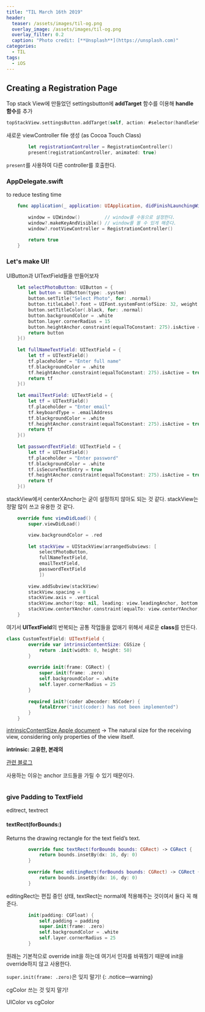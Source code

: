 ```yaml
---
title: "TIL March 16th 2019"
header:
  teaser: /assets/images/til-og.png
  overlay_image: /assets/images/til-og.png
  overlay_filter: 0.2
  caption: "Photo credit: [**Unsplash**](https://unsplash.com)"
categories:
  - TIL
tags:
  - iOS
---
```




## Creating a Registration Page

Top stack View에 만들었던 settingsbutton에 **addTarget** 함수를 이용해 **handle 함수**를 추가

```swift
topStackView.settingsButton.addTarget(self, action: #selector(handleSettings), for: .touchUpInside)
```

새로운 viewController file 생성 (as Cocoa Touch Class)

```swift
		let registrationController = RegistrationController()
        present(registrationController, animated: true)
```

`present`를 사용하여 다른 controller를 호출한다.



### AppDelegate.swift

to reduce testing time

```swift
	func application(_ application: UIApplication, didFinishLaunchingWithOptions launchOptions: [UIApplication.LaunchOptionsKey: Any]?) -> Bool {
        
        window = UIWindow()         // window를 수동으로 설정한다.
        window?.makeKeyAndVisible() // window를 볼 수 있게 해준다.
        window?.rootViewController = RegistrationController()
        
        return true
    }
```



### Let's make UI!

UIButton과 UITextField들을 만들어보자

```swift
    let selectPhotoButton: UIButton = {
        let button = UIButton(type: .system)
        button.setTitle("Select Photo", for: .normal)
        button.titleLabel?.font = UIFont.systemFont(ofSize: 32, weight: .heavy)
        button.setTitleColor(.black, for: .normal)
        button.backgroundColor = .white
        button.layer.cornerRadius = 15
        button.heightAnchor.constraint(equalToConstant: 275).isActive = true
        return button
    }()
    
    let fullNameTextField: UITextField = {
        let tf = UITextField()
        tf.placeholder = "Enter full name"
        tf.blackgroundColor = .white
        tf.heightAnchor.constraint(equalToConstant: 275).isActive = true
        return tf
    }()
    
    let emailTextField: UITextField = {
        let tf = UITextField()
        tf.placeholder = "Enter email"
        tf.keyboardType = .emailAddress
		tf.blackgroundColor = .white
        tf.heightAnchor.constraint(equalToConstant: 275).isActive = true
        return tf
    }()
    
    let passwordTextField: UITextField = {
        let tf = UITextField()
        tf.placeholder = "Enter password"
        tf.blackgroundColor = .white
        tf.isSecureTextEntry = true
        tf.heightAnchor.constraint(equalToConstant: 275).isActive = true
        return tf
    }()
```

stackView에서 centerXAnchor는 굳이 설정하지 않아도 되는 것 같다.
stackView는 정말 많이 쓰고 유용한 것 같다.

```swift
    override func viewDidLoad() {
        super.viewDidLoad()

        view.backgroundColor = .red
        
        let stackView = UIStackView(arrangedSubviews: [
            selectPhotoButton,
            fullNameTextField,
            emailTextField,
            passwordTextField
            ])
        
        view.addSubview(stackView)
        stackView.spacing = 8
        stackView.axis = .vertical
        stackView.anchor(top: nil, leading: view.leadingAnchor, bottom: nil, trailing: view.trailingAnchor, padding: .init(top: 0, left: 50, bottom: 0, right: 50))
        stackView.centerYAnchor.constraint(equalTo: view.centerYAnchor).isActive = true
    }
```



여기서 **UITextField**의 반복되는 공통 작업들을 없애기 위해서 새로운 **class**를 만든다.

```swift
class CustomTextField: UITextField {
        override var intrinsicContentSize: CGSize {
            return .init(width: 0, height: 50)
        }
        
        override init(frame: CGRect) {
            super.init(frame: .zero)
            self.backgroundColor = .white
            self.layer.cornerRadius = 25
        }
        
        required init?(coder aDecoder: NSCoder) {
            fatalError("init(coder:) has not been implemented")
        }
    }
```

[intrinsicContentSize Apple document](https://developer.apple.com/documentation/uikit/uiview/1622600-intrinsiccontentsize)
-> The natural size for the receiving view, considering only properties of the view itself.

**intrinsic: 고유한, 본래의**

[관련 블로그](https://magi82.github.io/ios-intrinsicContentSize/)

사용하는 이유는 anchor 코드들을 가릴 수 있기 때문이다.

```

```



### give Padding to TextField

editrect, textrect

#### textRect(forBounds:)

Returns the drawing rectangle for the text field’s text.

```swift
        override func textRect(forBounds bounds: CGRect) -> CGRect {
            return bounds.insetBy(dx: 16, dy: 0)
        }
        
        override func editingRect(forBounds bounds: CGRect) -> CGRect {
            return bounds.insetBy(dx: 16, dy: 0)
        }
```

editingRect는 편집 중인 상태, textRect는 normal에 적용해주는 것이여서 둘다 꼭 해준다.


```swift
		init(padding: CGFloat) {
            self.padding = padding
            super.init(frame: .zero)
            self.backgroundColor = .white
            self.layer.cornerRadius = 25
        }
```

원래는 기본적으로 override init을 하는데 여기서 인자를 바꿔줬기 때문에 init을 override하지 않고 사용한다.

`super.init(frame: .zero)`은 잊지 말기!
{: .notice—warning}



cgColor 쓰는 것 잊지 말기!

UIColor vs cgColor



